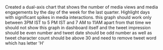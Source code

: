 Created a dual-axis chart that shows the number of media views and media engagements by the day of the week for the last quarter. Highlight days with significant spikes in media interactions. this graph should work only between 3PM IST to 5 PM IST and 7 AM to 11AM apart from that time we should not show this graph in dashboard itself and the tweet impression should be even number and tweet date should be odd number as well as tweet character count should be above 30 and need to remove tweet word which has letter 'H'
